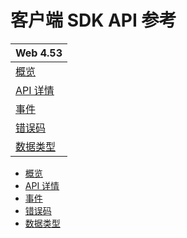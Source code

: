 # 客户端 SDK API 参考

| Web 4.53 |
| --- |
| [概览](src/Web-overview.md) |
| [API 详情](src/Web-api.md) |
| [事件](src/Web-event.md) |
| [错误码](src/Web-errorcode.md) |
| [数据类型](src/Web-keytype.md) |

- [概览](src/Web-overview.md)
- [API 详情](src/Web-api.md)
- [事件](src/Web-event.md)
- [错误码](src/Web-errorcode.md)
- [数据类型](src/Web-keytype.md)
